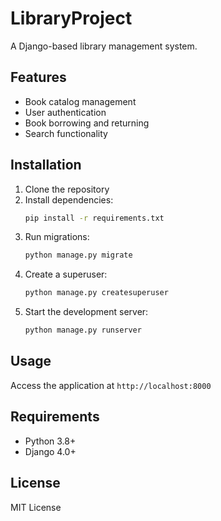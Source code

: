# LibraryProject

A Django-based library management system.

## Features

- Book catalog management
- User authentication
- Book borrowing and returning
- Search functionality

## Installation

1. Clone the repository
2. Install dependencies:
    ```bash
    pip install -r requirements.txt
    ```
3. Run migrations:
    ```bash
    python manage.py migrate
    ```
4. Create a superuser:
    ```bash
    python manage.py createsuperuser
    ```
5. Start the development server:
    ```bash
    python manage.py runserver
    ```

## Usage

Access the application at `http://localhost:8000`

## Requirements

- Python 3.8+
- Django 4.0+

## License

MIT License